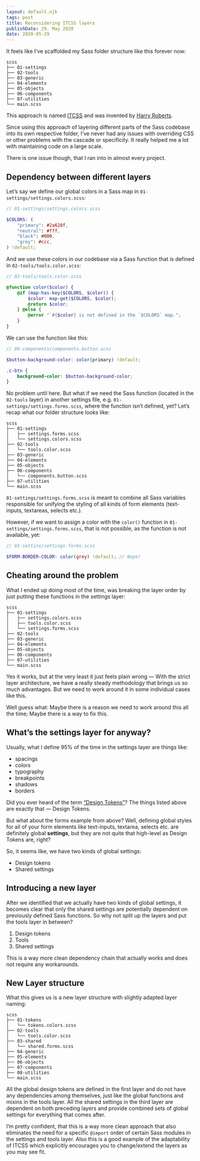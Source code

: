 ```yaml
---
layout: default.njk
tags: post
title: Reconsidering ITCSS layers
publishDate: 29. May 2020
date: 2020-05-29
---
```


It feels like I’ve scaffolded my Sass folder structure like this forever now:

```
scss
├── 01-settings
├── 02-tools
├── 03-generic
├── 04-elements
├── 05-objects
├── 06-components
├── 07-utilities
└── main.scss
```

This approach is named [ITCSS](https://www.skillshare.com/classes/Modern-CSS-Writing-Better-Cleaner-More-Scalable-Code/771669373?via=search-layout-grid) and was invented by [Harry Roberts](https://csswizardry.com/). 

Since using this approach of layering different parts of the Sass codebase into its own respective folder, I’ve never had any issues with overriding CSS or other problems with the cascade or specificity. It really helped me a lot with maintaining code on a large scale.

There is one issue though, that I ran into in almost every project.

## Dependency between different layers

Let’s say we define our global colors in a Sass map in `01-settings/settings.colors.scss`:

```scss
// 01-settings/settings.colors.scss

$COLORS: (
    "primary": #2a628f,
    "neutral": #fff,
    "black": #000,
    "grey": #ccc,
) !default;
```

And we use these colors in our codebase via a Sass function that is defined in `02-tools/tools.color.scss`:

```scss
// 02-tools/tools.color.scss

@function color($color) {
    @if (map-has-key($COLORS, $color)) {
        $color: map-get($COLORS, $color);
        @return $color;
    } @else {
        @error "`#{$color} is not defined in the `$COLORS` map.";
    }
}
```

We can use the function like this:

```scss
// 06-components/components.button.scss

$button-background-color: color(primary) !default;

.c-btn {
    background-color: $button-background-color;
}
```

No problem until here. But what if we need the Sass function (located in the `02-tools` layer) in another settings file, e.g. `01-settings/settings.forms.scss`, where the function isn’t defined, yet? Let’s recap what our folder structure looks like:

```
scss
├── 01-settings
│   ├── settings.forms.scss
│   └── settings.colors.scss
├── 02-tools
│   └── tools.color.scss
├── 03-generic
├── 04-elements
├── 05-objects
├── 06-components
│   └── components.button.scss
├── 07-utilities
└── main.scss
```

`01-settings/settings.forms.scss` is meant to combine all Sass variables responsible for unifying the styling of all kinds of form elements (text-inputs, textareas, selects etc.).

However, if we want to assign a color with the `color()` function in `01-settings/settings.forms.scss`, that is not possible, as the function is not available, yet:

```scss
// 01-settins/settings.forms.scss

$FORM-BORDER-COLOR: color(grey) !default; // Nope!
```

## Cheating around the problem

What I ended up doing most of the time, was breaking the layer order by just putting these functions in the settings layer:

```
scss
├── 01-settings
│   ├── settings.colors.scss
│   ├── tools.color.scss
│   └── settings.forms.scss
├── 02-tools
├── 03-generic
├── 04-elements
├── 05-objects
├── 06-components
├── 07-utilities
└── main.scss
```

Yes it works, but at the very least it just feels plain wrong — With the strict layer architecture, we have a really steady methodology that brings us so much advantages. But we need to work around it in some individual cases like this. 

Well guess what: Maybe there is a reason we need to work around this all the time; Maybe there is a way to fix this.

## What’s the settings layer for anyway?

Usually, what I define 95% of the time in the settings layer are things like:

- spacings
- colors
- typography
- breakpoints
- shadows
- borders

Did you ever heard of the term [“Design Tokens”](https://css-tricks.com/what-are-design-tokens/)? The things listed above are exactly that — Design Tokens.

But what about the forms example from above? Well, defining global styles for all of your form elements like text-inputs, textarea, selects etc. are definitely global **settings**, but they are not quite that high-level as Design Tokens are, right?

So, it seems like, we have two kinds of global settings:

- Design tokens
- Shared settings

## Introducing a new layer

After we identified that we actually have two kinds of global settings, it becomes clear that only the shared settings are potentially dependent on previously defined Sass functions. So why not split up the layers and put the tools layer in between?

1. Design tokens
2. Tools
3. Shared settings

This is a way more clean dependency chain that actually works and does not require any workarounds.

## New Layer structure

What this gives us is a new layer structure with slightly adapted layer naming:

```
scss
├── 01-tokens
│   └── tokens.colors.scss
├── 02-tools
│   └── tools.color.scss
├── 03-shared
│   └── shared.forms.scss
├── 04-generic
├── 05-elements
├── 06-objects
├── 07-components
├── 08-utilities
└── main.scss
```

All the global design tokens are defined in the first layer and do not have any dependencies among themselves, just like the global functions and mixins in the tools layer. All the shared settings in the third layer are dependent on both preceding layers and provide combined sets of global settings for everything that comes after.

I’m pretty confident, that this is a way more clean approach that also eliminates the need for a specific `@import` order of certain Sass modules in the settings and tools layer. Also this is a good example of the adaptability of ITCSS which explicitly encourages you to change/extend the layers as you may see fit.
